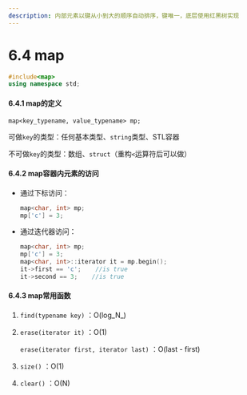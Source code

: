 ```yaml
---
description: 内部元素以键从小到大的顺序自动排序，键唯一，底层使用红黑树实现
---
```


# 6.4 map

```cpp
#include<map>
using namespace std;
```

#### 6.4.1 map的定义

`map<key_typename, value_typename> mp;` 

可做`key`的类型：任何基本类型、`string`类型、STL容器

不可做`key`的类型：数组、`struct`（重构`<`运算符后可以做）

#### 6.4.2 map容器内元素的访问

* 通过下标访问：

  ```cpp
  map<char, int> mp;
  mp['c'] = 3;
  ```

* 通过迭代器访问：

  ```cpp
  map<char, int> mp;
  mp['c'] = 3;
  map<char, int>::iterator it = mp.begin();
  it->first == 'c';    //is true
  it->second == 3;    //is true
  ```

#### 6.4.3 map常用函数

1. `find(typename key)` ：O\(log_N_\)
2. `erase(iterator it)` ：O\(1\)

   `erase(iterator first, iterator last)` ：O\(last - first\)

3. `size()` ：O\(1\)
4. `clear()` ：O\(N\)



